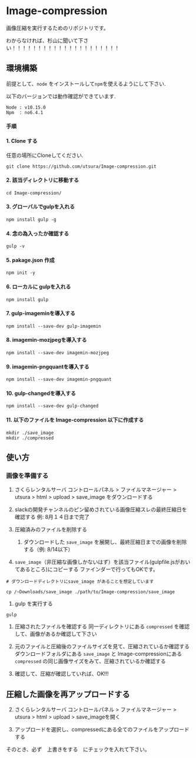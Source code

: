# Image-compression
画像圧縮を実行するためのリポジトリです。

わからなければ、杉山に聞いて下さい！！！！！！！！！！！！！！！！！！！！！

## 環境構築
前提として、`node` をインストールして`npm`を使えるようにして下さい.

以下のバージョンでは動作確認ができています.
```
Node : v10.15.0
Npm  : no6.4.1
```

#### 手順
#### 1. Clone する
任意の場所にCloneしてください.
```
git clone https://github.com/utsura/Image-compression.git
```


#### 2. 該当ディレクトリに移動する

```
cd Image-compression/
```

#### 3. グローバルでgulpを入れる

```
npm install gulp -g
```

#### 4. 念の為入ったか確認する
```
gulp -v
```

#### 5. pakage.json 作成

```
npm init -y
```

#### 6. ローカルに gulpを入れる

```
npm install gulp
```

#### 7. gulp-imageminを導入する
```
npm install --save-dev gulp-imagemin
```

#### 8. imagemin-mozjpegを導入する

```
npm install --save-dev imagemin-mozjpeg
```

#### 9. imagemin-pngquantを導入する

```
npm install --save-dev imagemin-pngquant
```

#### 10. gulp-changedを導入する
```
npm install --save-dev gulp-changed
```

#### 11. 以下のファイルを Image-compression 以下に作成する

```
mkdir ./save_image
mkdir ./compressed
```

## 使い方
### 画像を準備する
1. さくらレンタルサーバ コントロールパネル > ファイルマネージャー > utsura > html > upload > save_image をダウンロードする

1. slackの開発チャンネルのピン留めされている画像圧縮スレの最終圧縮日を確認する
例: 8月１４日まで完了

1. 圧縮済みのファイルを削除する
    1. ダウンロードした `save_image` を展開し、最終圧縮日までの画像を削除する（例: 8/14以下）

1. `save_image`（非圧縮な画像しかないはず）を該当ファイル(gulpfile.jsがおいてあるところ)にコピーする
ファインダーで行ってもOKです。

```
# ダウンロードディレクトリにsave_image があることを想定しています

cp /~Downloads/save_image ./path/to/Image-compression/save_image
```

1. gulp を実行する
```
gulp
```

1. 圧縮されたファイルを確認する
同一ディレクトリにある `compressed` を確認して、画像があるか確認して下さい

1. 元のファイルと圧縮後のファイルサイズを見て、圧縮されているか確認する
ダウンロードフォルダにある `save_image` と Image-compressionにある `compressed` の同じ画像サイズをみて、圧縮されているか確認する

1. 確認して、圧縮が確認していれば、OK!!!

## 圧縮した画像を再アップロードする

2. さくらレンタルサーバ コントロールパネル > ファイルマネージャー > utsura > html > upload > save_imageを開く

2. アップロードを選択し、compressedにある全てのファイルをアップロードする

そのとき、必ず　上書きをする　にチェックを入れて下さい。

